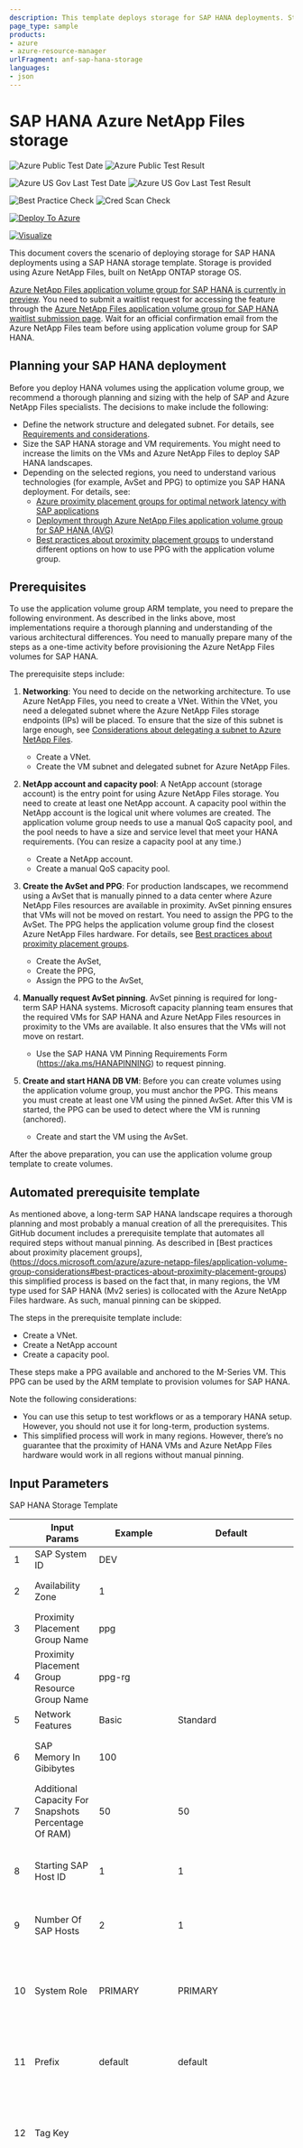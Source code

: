 ```yaml
---
description: This template deploys storage for SAP HANA deployments. Storage is provided using Azure NetApp Files, built on NetApp ONTAP storage OS.
page_type: sample
products:
- azure
- azure-resource-manager
urlFragment: anf-sap-hana-storage
languages:
- json
---
```

# SAP HANA Azure NetApp Files storage

![Azure Public Test Date](https://azurequickstartsservice.blob.core.windows.net/badges/quickstarts/microsoft.netapp/anf-sap-hana/anf-sap-hana-storage/PublicLastTestDate.svg)
![Azure Public Test Result](https://azurequickstartsservice.blob.core.windows.net/badges/quickstarts/microsoft.netapp/anf-sap-hana/anf-sap-hana-storage/PublicDeployment.svg)

![Azure US Gov Last Test Date](https://azurequickstartsservice.blob.core.windows.net/badges/quickstarts/microsoft.netapp/anf-sap-hana/anf-sap-hana-storage/FairfaxLastTestDate.svg)
![Azure US Gov Last Test Result](https://azurequickstartsservice.blob.core.windows.net/badges/quickstarts/microsoft.netapp/anf-sap-hana/anf-sap-hana-storage/FairfaxDeployment.svg)

![Best Practice Check](https://azurequickstartsservice.blob.core.windows.net/badges/quickstarts/microsoft.netapp/anf-sap-hana/anf-sap-hana-storage/BestPracticeResult.svg)
![Cred Scan Check](https://azurequickstartsservice.blob.core.windows.net/badges/quickstarts/microsoft.netapp/anf-sap-hana/anf-sap-hana-storage/CredScanResult.svg)

[![Deploy To Azure](https://raw.githubusercontent.com/Azure/azure-quickstart-templates/master/1-CONTRIBUTION-GUIDE/images/deploytoazure.svg?sanitize=true)](https://portal.azure.com/#create/Microsoft.Template/uri/https%3A%2F%2Fraw.githubusercontent.com%2FAzure%2Fazure-quickstart-templates%2Fmaster%2Fquickstarts%2Fmicrosoft.netapp%2Fanf-sap-hana%2Fanf-sap-hana-storage%2Fazuredeploy.json)

[![Visualize](https://raw.githubusercontent.com/Azure/azure-quickstart-templates/master/1-CONTRIBUTION-GUIDE/images/visualizebutton.svg?sanitize=true)](http://armviz.io/#/?load=https%3A%2F%2Fraw.githubusercontent.com%2FAzure%2Fazure-quickstart-templates%2Fmaster%2Fquickstarts%2Fmicrosoft.netapp%2Fanf-sap-hana%2Fanf-sap-hana-storage%2Fazuredeploy.json)

This document covers the scenario of deploying storage for SAP HANA deployments using a SAP HANA storage template. Storage is provided using Azure NetApp Files, built on NetApp ONTAP storage OS.

[Azure NetApp Files application volume group for SAP HANA is currently in preview](https://docs.microsoft.com/azure/azure-netapp-files/application-volume-group-introduction).
You need to submit a waitlist request for accessing the feature through the [Azure NetApp Files application volume group for SAP HANA waitlist submission page](https://forms.office.com/pages/responsepage.aspx?id=v4j5cvGGr0GRqy180BHbR2Qj2eZL0mZPv1iKUrDGvc9UQzBDRUREOTc4MDdWREZaRzhOQzZGNTdFQiQlQCN0PWcu).
Wait for an official confirmation email from the Azure NetApp Files team before using application volume group for SAP HANA.
## Planning your SAP HANA deployment
Before you deploy HANA volumes using the application volume group, we recommend a thorough planning and sizing with the help of SAP and Azure NetApp Files specialists.
The decisions to make include the following:
* Define the network structure and delegated subnet. For details, see [Requirements and considerations](https://docs.microsoft.com/azure/azure-netapp-files/application-volume-group-considerations#requirements-and-considerations).
* Size the SAP HANA storage and VM requirements. You might need to increase the limits on the VMs and Azure NetApp Files to deploy SAP HANA landscapes.
* Depending on the selected regions, you need to understand various technologies (for example, AvSet and PPG) to optimize you SAP HANA deployment.
 For details, see:
  * [Azure proximity placement groups for optimal network latency with SAP applications](https://docs.microsoft.com/azure/virtual-machines/workloads/sap/sap-proximity-placement-scenarios)
  * [Deployment through Azure NetApp Files application volume group for SAP HANA (AVG)](https://docs.microsoft.com/azure/virtual-machines/workloads/sap/hana-vm-operations-netapp#deployment-through-azure-netapp-files-application-volume-group-for-sap-hana-avg)
  * [Best practices about proximity placement groups](https://docs.microsoft.com/azure/azure-netapp-files/application-volume-group-considerations#best-practices-about-proximity-placement-groups) to understand different options on how to use PPG with the application volume group.

## Prerequisites
To use the application volume group ARM template, you need to prepare the following environment. As described in the links above, most implementations require a thorough planning and understanding of the various architectural differences. You need to manually prepare many of the steps as a one-time activity before provisioning the Azure NetApp Files volumes for SAP HANA.

The prerequisite steps include:

1. **Networking**:
You need to decide on the networking architecture. To use Azure NetApp Files, you need to create a VNet.
Within the VNet, you need a delegated subnet where the Azure NetApp Files storage endpoints (IPs) will be placed.
To ensure that the size of this subnet is large enough, see [Considerations about delegating a subnet to Azure NetApp Files](https://docs.microsoft.com/azure/azure-netapp-files/azure-netapp-files-delegate-subnet#considerations).
   * Create a VNet.
   * Create the VM subnet and delegated subnet for Azure NetApp Files.

2. **NetApp account and capacity pool**:
A NetApp account (storage account) is the entry point for using Azure NetApp Files storage. You need to create at least one NetApp account. A capacity pool within the NetApp account is the logical unit where volumes are created.  The application volume group needs to use a manual QoS capacity pool, and the pool needs to have a size and service level that meet your HANA requirements. (You can resize a capacity pool at any time.)
   * Create a NetApp account.
   * Create a manual QoS capacity pool.

3. **Create the AvSet and PPG**:
For production landscapes, we recommend using a AvSet that is manually pinned to a data center where Azure NetApp Files resources are available in proximity. AvSet pinning ensures that VMs will not be moved on restart.
You need to assign the PPG to the AvSet. The PPG helps the application volume group find the closest Azure NetApp Files hardware. For details, see [Best practices about proximity placement groups](https://docs.microsoft.com/azure/azure-netapp-files/application-volume-group-considerations#best-practices-about-proximity-placement-groups).
   * Create the AvSet,
   * Create the PPG,
   * Assign the PPG to the AvSet,

4. **Manually request AvSet pinning**.
AvSet pinning is required for long-term SAP HANA systems. Microsoft capacity planning team ensures that the required VMs for SAP HANA and Azure NetApp Files resources in proximity to the VMs are available. It also ensures that the VMs will not move on restart.
   * Use the SAP HANA VM Pinning Requirements Form (https://aka.ms/HANAPINNING) to request pinning.

5. **Create and start HANA DB VM**:
Before you can create volumes using the application volume group, you must anchor the PPG. This means you must create at least one VM using the pinned AvSet. After this VM is started, the PPG can be used to detect where the VM is running (anchored).
   * Create and start the VM using the AvSet.

After the above preparation, you can use the application volume group template to create volumes.

## Automated prerequisite template

As mentioned above, a long-term SAP HANA landscape requires a thorough planning and most probably a manual creation of all the prerequisites. This GitHub document includes a prerequisite template that automates all required steps without manual pinning. As described in [Best practices about proximity placement groups],(https://docs.microsoft.com/azure/azure-netapp-files/application-volume-group-considerations#best-practices-about-proximity-placement-groups) this simplified process is based on the fact that, in many regions, the VM type used for SAP HANA (Mv2 series) is collocated with the Azure NetApp Files hardware. As such, manual pinning can be skipped.

The steps in the prerequisite template include:

* Create a VNet.
* Create a NetApp account
* Create a capacity pool.

These steps make a PPG available and anchored to the M-Series VM. This PPG can be used by the ARM template to provision volumes for SAP HANA.

Note the following considerations:
* You can use this setup to test workflows or as a temporary HANA setup. However, you should not use it for long-term, production systems.
* This simplified process will work in many regions. However, there’s no guarantee that the proximity of HANA VMs and Azure NetApp Files hardware would work in all regions without manual pinning.

## Input Parameters
SAP HANA Storage Template

|    | **Input Params**                                     | **Example**    | **Default**              | **Data Type Constrain** | **Comment (This will be shown as a tool tip)**                                                                                                                                                                                                                                                                            |
|----|------------------------------------------------------|----------------|--------------------------|-------------------------|---------------------------------------------------------------------------------------------------------------------------------------------------------------------------------------------------------------------------------------------------------------------------------------------------------------------------|
| 1  | SAP System ID                                        | DEV            |                          | string of length 3      | SAP system ID (Three characters long alpha-numeric string).                                                                                                                                                                                                                                                               |
| 2  | Availability Zone                                    | 1              |                          | List None,1,2,3         | Availability Zone. This is None when proximity placement group is selected.                                                                                                                                                                                                                                               |
| 3  | Proximity Placement Group Name                       | ppg            |                          | string of min len 1     | Name of proximity placement group.                                                                                                                                                                                                                                                                                        |
| 4  | Proximity Placement Group Resource Group Name        | ppg-rg         |                          | string of min len 1     | Resource group name for the proximity placement group.                                                                                                                                                                                                                                                                    |
| 5  | Network Features                                     | Basic          | Standard                 | string                  | Basic or Standard network features available to the volume.                                                                                                                                                                                                                                                               |
| 6  | SAP Memory In Gibibytes                              | 100            |                          | 12000 >= Integer >= 1   | SAP HANA memory (in GiB max supported 12000 GiB), used to auto compute storage size and throughput.                                                                                                                                                                                                                       |
| 7  | Additional Capacity For Snapshots Percentage Of RAM) | 50             | 50                       | 200 >= Integer >= 0     | Additional memory to store snapshots, must be specified as % of RAM (range 0-200). This is used to auto compute storage size.                                                                                                                                                                                             |
| 8  | Starting SAP Host ID                                 | 1              | 1                        | Integer >= 1            | Starting SAP HANA Host ID. Host ID 1 indicates Master Host. Shared, Data Backup and Log Backup volumes are only provisioned for Master Host.                                                                                                                                                                              |
| 9  | Number Of SAP Hosts                                  | 2              | 1                        | 3 >= Integer >= 1       | Total Number of SAP HANA hosts in this deployment (currently max 3 nodes can be configured).                                                                                                                                                                                                                              |
| 10 | System Role                                          | PRIMARY        | PRIMARY                  | PRIMARY, HA             | Type of role for the storage account. Primary indicates first of a SAP HANA Replication (HSR) setup or No HSR. High Availability (HA) specifies volumes for the secondary host using HSR.                                                                                                                                 |
| 11 | Prefix                                               | default        | default                  | default or “TEXT-“      | All volume names will be prefixed with the given text. The default values for prefix text depends on system role. For PRIMARY it will be "" and for HA it will be "HA-".                                                                                                                                                  |
| 12 | Tag Key                                              |                |                          | string                  | If a Tag Key is specified, it will be added to each volume created by this ARM template. It is recommended to add a tag for HSR deployments, with the tag name as "HSRPartnerStorageResourceId".                                                                                                                          |
| 13 | Tag Value                                            |                |                          | string                  | If a Tag Value is specified, it will be added to each volume created by this ARM template. The value will only be added if Tag Key was specified. It is recommended to add a tag for HSR deployments, with Tag Value as "Please enter the peering partner Volume ID" and later update it for each volume from the ANF UI. |
| 14 | Azure Netapp Files Location                          | eastus         | resourceGroup().location | string of min len 1     | Azure NetApp Files (ANF) Location. If the resource group location is different than ANF location, ANF location needs to be specified.                                                                                                                                                                                     |
| 15 | Azure Netapp Files                                   | anf-name       |                          | string of min len 1     | Name of Azure NetApp Files (ANF) account.                                                                                                                                                                                                                                                                                 |
| 16 | Capacity Pool                                        | cp-name        |                          | string of min len 1     | Name of Capacity Pool in Azure NetApp Files (ANF) account. All the volumes are created using this capacity pool.                                                                                                                                                                                                          |
| 17 | Virtual Network                                      | vnet-name      |                          | string of min len 1     | Virtual Network name for the subnet.                                                                                                                                                                                                                                                                                      |
| 18 | Delegated Subnet                                     | subnet-name    |                          | string of min len 1     | Delegated Subnet name.                                                                                                                                                                                                                                                                                                    |
| 19 | Data Size In Gibibytes                               | auto/1024      | auto                     | string of min len 1     | Specify capacity (in GiB). Possible values can be "auto" or integer values (min 100 GiB) representing size.                                                                                                                                                                                                               |
| 20 | Data Performance In Mebibytes Per Second             | auto/450       | auto                     | string of min len 1     | Specify throughput in MiB/s. Possible values can be "auto" or integer values (min 1 MiB/s) representing throughput.                                                                                                                                                                                                       |
| 21 | Log Size In Gibibytes                                | auto/500       | auto                     | string of min len 1     | Specify capacity (in GiB). Possible values can be "auto" or integer values (min 100 GiB) representing size.                                                                                                                                                                                                               |
| 22 | Log Performance In Mebibytes Per Second              | auto/250       | auto                     | string of min len 1     | Specify throughput in MiB/s. Possible values can be "auto" or integer values (min 1 MiB/s) representing throughput.                                                                                                                                                                                                       |
| 23 | Shared Size In Gibibytes                             | auto/none/1024 | auto                     | string of min len 1     | Specify capacity (in GiB). Possible values can be "auto", none or integer values (min 100 GiB) representing size. The values are only considered if SAP HANA Host ID is 1, in other cases shared storage is not deployed.                                                                                                 |
| 24 | Shared Performance In Mebibytes Per Second           | auto/64        | auto                     | string of min len 1     | Specify throughput in MiB/s. Possible values can be "auto" or integer values (min 1 MiB/s) representing throughput.                                                                                                                                                                                                       |
| 25 | Data Backup And Log Backup NFS Version               | NFSv3          | NFSv4.1                  | List NFSv3, NFSv4.1     | NFS Protocol version for data backup and log backup volumes. This option is common for the two volumes.                                                                                                                                                                                                                   |
| 26 | Data Backup Size In Gibibytes                        | auto/none/100  | auto                     | string of min len 1     | Specify capacity (in GiB). Possible values can be "auto", none or integer values (min 100 GiB) representing size. The values are only considered if SAP HANA Host ID is 1, in other cases data backup storage is not deployed.                                                                                            |
| 27 | Data Backup Performance In Mebibytes Per Second      | auto/250       | auto                     | string of min len 1     | Specify throughput in MiB/s. Possible values can be "auto" or integer values (min 1 MiB/s) representing throughput.                                                                                                                                                                                                       |
| 28 | Log Backup Size In Gibibytes                         | auto/none/100  | auto                     | string of min len 1     | Specify capacity (in GiB). Possible values can be "auto", none or integer values (min 100 GiB) representing size. The values are only considered if SAP HANA Host ID is 1, in other cases log backup storage is not deployed.                                                                                             |
| 29 | Log Backup Performance In Mebibytes Per Second       | auto/64        | auto                     | string of min len 1     | Specify throughput in MiB/s. Possible values can be "auto" or integer values (min 1 MiB/s) representing throughput.                                                                                                                                                                                                       |

## WorkFlow Scenario
### SAP HANA single-host system
The storage template can be used to create SAP HANA system by setting Starting Host ID to 1, HANA System Role as PRIMARY and Prefix as default. To extend it to a multiple-host system, the volume size has to be increased manually from the volume modification Web portal GUI.
For further details refer [here](https://docs.microsoft.com/azure/azure-netapp-files/application-volume-group-deploy-first-host).

### SAP HANA multiple-host system
The storage template can be used to create SAP HANA multiple-host system by setting HANA System Role as PRIMARY and Prefix as default. For N worker hosts of the SAP HANA multiple-host cluster a data and log volume will be created. For an N host SAP HANA cluster, the user needs to specify Starting SAP Host ID as 1 and Number of SAP Host as N.
For further details refer [here](https://docs.microsoft.com/azure/azure-netapp-files/application-volume-group-add-hosts).

### SAP HANA System Replication (HSR)
HANA System Replication will require two (identical) SAP HANA systems that replicate on the application level. HSR must be configured after installation of the SAP HANA instance (single-host as well as for multiple-host system). HSR can be used within the same region to facilitate a HA scenario. It makes sense to split this scenario into two workflows.
1. Use single-host system or multiple-host system workflow to create the primary instance volumes in PPG. (HANA System Role as PRIMARY)
2. Use single-host system or multiple-host system workflow to create the secondary instance volumes.
For HA: In same DZ/same or different PPG (HANA System Role as HA and Prefix default).

For further details refer [here](https://docs.microsoft.com/azure/azure-netapp-files/application-volume-group-add-volume-secondary).

## Volume Naming Convention
Following input attributes are used to generate volume name. Volume name and mount point are same.
* SID
* Starting SAP Host ID
* Number of SAP Host
* System Role
* Prefix

|**Scenario**   | **Attributes**                                                            | **Naming convention**                                                                                                                                                                                                                                                                            | **Remarks**                                                                                                                                                                                                                                       |
|---------------|---------------------------------------------------------------------------|--------------------------------------------------------------------------------------------------------------------------------------------------------------------------------------------------------------------------------------------------------------------------------------------------|---------------------------------------------------------------------------------------------------------------------------------------------------------------------------------------------------------------------------------------------------|
| Single-host   | <ul><li>SID</li><li>1</li><li>1</li><li>PRIMARY</li><li>default</li></ul> | <ul><li>Data volume: &lt;SID&gt;-data-mnt00001</li><li>Log volume:&lt;SID&gt;-log-mnt00001</li><li>Shared volume:&lt;SID&gt;-shared</li><li>Log backup:&lt;SID&gt;-log-backup </li><li>Data backup:&lt;SID&gt;-data-backup</li></ul>                                                             |                                                                                                                                                                                                                                                   |
| Multiple-host | <ul><li>SID</li><li>1</li><li>N</li><li>PRIMARY</li><li>default</li></ul> | <ul><li>Data volume: &lt;SID&gt;-data-mnt00001,...,&lt;SID&gt;-data-mnt0000N</li><li>Log volume:&lt;SID&gt;-log-mnt00001,....,&lt;SID&gt;-log-mnt0000N</li><li>Shared volume:&lt;SID&gt;-shared</li><li>Log backup:&lt;SID&gt;-log-backup </li><li>Data backup:&lt;SID&gt;-data-backup</li></ul> | N is the number of hosts in deployment. </br> Note: Shared, Log backup and Data backup only created for HostID==1.                                                                                                                                |
| HSR           | <ul><li>SID</li><li>1</li><li>1</li><li>HA</li><li>default</li></ul>      | Secondary:</br><ul><li>Data volume: HA-&lt;SID&gt;-data-mnt00001</li><li>Log volume: HA-&lt;SID&gt;-log-mnt00001</li><li>Shared volume: HA-&lt;SID&gt;-shared</li><li>Log backup: HA-&lt;SID&gt;-log-backup</li><li>Data backup: HA-&lt;SID&gt;-data-backup</li></ul>                            | Primary:</br> <ul><li>Data volume: &lt;SID&gt;-data-mnt00001</li><li>Log volume:&lt;SID&gt;-log-mnt00001</li><li>Shared volume:&lt;SID&gt;-shared</li><li>Log backup:&lt;SID&gt;-log-backup </li><li>Data backup:&lt;SID&gt;-data-backup</li></ul>|

## Volume Size/Throughput auto computation
Following attributes plays role in deciding volume size and throughput, if selected as auto.
* SAP HANA Memory (in GiB)  (Memory)
* Additional Capacity for Snapshots (% of RAM) (AdditionalCapacityForSnapshotsPercentage)
* Number of SAP Host (TotalNumberofSAPHANAHosts)

### Size (in GiB)
| **Volume Type** | **Value**                                                                      | **Remarks**                                                                                                                                                                                                                                                                                                                                                                                                   |
|-----------------|--------------------------------------------------------------------------------|---------------------------------------------------------------------------------------------------------------------------------------------------------------------------------------------------------------------------------------------------------------------------------------------------------------------------------------------------------------------------------------------------------------|
| Data            | Max(100GiB, (Memory + (AdditionalCapacityForSnapshotsPercentage * Memory)))GiB | Minimum volume size on ANF is 100GiB                                                                                                                                                                                                                                                                                                                                                                          |
| Log             | Max(100GiB , Min(512,(0.5*Memory))GiB                                          | SAP specifies the following minimal values: </br><ul><li>Systems with RAM < 512 GiB : 50% of RAM</li><li>Systems with RAM > 512 GiB : 512 GiB </li></ul>Note: Minimum volume size on ANF is 100GiB                                                                                                                                                                                                            |
| Shared          | Max(1TiB, (int((TotalNumberofSAPHANAHosts+3)/4)) * Memory)GiB                  | The actual size depends on total number of hosts. If a single-host system is extended to a multiple-host system later, the user needs to manually resize it. The auto option will give the recommended size for TotalNumberofSAPHANAHosts hosts cluster. SAP HANA recommendation for the sizes are as follows: <\br> Size = (int((TotalNumberofSAPHANAHosts+3)/4)) * Memory </br> Note: Minimum Value is 1TiB |
| Data Backup     | Max(100GiB, sum(data.size, log.size))GiB	                                   |                                                                                                                                                                                                                                                                                                                                                                                                               |
| Log Backup      | 512GiB                                                                         | Recommended size 512GiB                                                                                                                                                                                                                                                                                                                                                                                       |

### Throughput (MiB/s)
| **Volume Type** | **Value**                                                                                                                                                                                                                                                                                                                                                                                                                                                   | **Remarks**                                                                                                                                                                                        |
|-----------------|------------------------------------------------------------------------------------------------------------------------------------------------------------------------------------------------------------------------------------------------------------------------------------------------------------------------------------------------------------------------------------------------------------------------------------------------------------ |-----------------------------------------------------------------------------------------------------------------------------------------------------------------|
| Data            | <table><tr><td colspan="2">**Memory Range (in TiB)**</td><td rowspan="2">**Function Value**</td></tr><tr><td>**Min**</td><td>**Max**</td></tr><tr><td>0</td><td>1</td><td>400</td></tr><tr><td>1</td><td>2</td><td>600</td></tr><tr><td>2</td><td>4</td><td>800</td></tr><tr><td>4</td><td>6</td><td>1000</td></tr><tr><td>6</td><td>8</td><td>1200</td></tr><tr><td>8</td><td>10</td><td>1400</td></tr><tr><td>10</td><td>∞</td><td>1500</td></tr></table> |                                                                                                                                                                 |
| Log             | <table><tr><td colspan="2">**Memory Range (in TiB)**</td><td rowspan="2">**Function Value**</td></tr><tr><td>**Min**</td><td>**Max**</td></tr><tr><td>0</td><td>4</td><td>250</td></tr><tr><td>0</td><td>∞</td><td>500</td></tr></table>                                                                                                                                                                                                                    |                                                                                                                                                                 |
| Shared          | 64                                                                                                                                                                                                                                                                                                                                                                                                                                                          | In multiple-host systems, since all hosts are accessing the volume this will be (64MiB x number of hosts), with a maximum limit of 250MiB/s for 4 or more hosts |
| Data Backup     | 128                                                                                                                                                                                                                                                                                                                                                                                                                                                         | 128 - 512 MiB/s for each host. Hard to predict Auto, if we add only one host at a time and backup volumes on first host only                                    |
| Log Backup      | 250                                                                                                                                                                                                                                                                                                                                                                                                                                                         | 250 MiB/s for LOG volume to ensure that under high load data backup can happen.                                                                                 |

## Volume Accessibility
Volumes can be accessed over NFS protocol, the mount path will be the same as the volume name. Each volume will have an export policy comprised of multiple rules.
A rule can have allowedClients, ruleIndex, unixReadOnly, unixReadWrite, nfsv3 and nfsv41 as attributes. Each volume created will have a default rule attached as default and will be as follows.

| **Attributes** | **Value** | **Description**                                                                                        | **Remark**                                                                                                                                                         |
|----------------|-----------|--------------------------------------------------------------------------------------------------------|--------------------------------------------------------------------------------------------------------------------------------------------------------------------|
| allowedClients | 0.0.0.0/0 | Allowed clients specified in CIDR format                                                               |                                                                                                                                                                    |
| ruleIndex      | 1         | Specify Priority                                                                                       |                                                                                                                                                                    |
| unixReadOnly   | false     | Read Only                                                                                              |                                                                                                                                                                    |
| unixReadWrite  | true      | Read & Write                                                                                           |                                                                                                                                                                    |
| nfsv3          | false     | Version for NFS protocol. This attribute should be common for all export policies.                     | For Data backup and Log backup volumes the value will be chosen as part of Input Parameters. However, for data, log and shared volume values will be always false. |
| nfsv41         | true      | Version for NFS protocol (default is nfsv41). This attribute should be common for all export policies. | For Data backup and Log backup volumes the value will be chosen as part of Input Parameters. However, for data, log and shared volume value will be always true.   |

Note: For Data backup and Log backup volumes, user will have an option to choose between nfsv3 or nfsv41. However, for Data, Log and Shared volume default will be nfsv41.
`Tags: Microsoft.NetApp/netAppAccounts/volumeGroups, Microsoft.Network/virtualNetworks, Microsoft.NetApp/netAppAccounts, Microsoft.NetApp/netAppAccounts/capacityPools, Microsoft.Compute/proximityPlacementGroups, Microsoft.Compute/availabilitySets, Microsoft.Network/networkInterfaces, Microsoft.Compute/virtualMachines`
